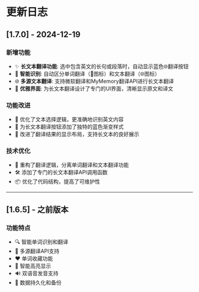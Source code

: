 # 更新日志

## [1.7.0] - 2024-12-19

### 新增功能
- ✨ **长文本翻译功能**: 选中包含英文的长句或段落时，自动显示蓝色🌐翻译按钮
- 🎯 **智能识别**: 自动区分单词翻译（📖图标）和文本翻译（🌐图标）
- 🌐 **多源文本翻译**: 支持微软翻译和MyMemory翻译API进行长文本翻译
- 💫 **优雅界面**: 为长文本翻译设计了专门的UI界面，清晰显示原文和译文

### 功能改进
- 📝 优化了文本选择逻辑，更准确地识别英文内容
- 🎨 为长文本翻译按钮添加了独特的蓝色渐变样式
- 📱 改进了翻译结果的显示布局，支持长文本的良好展示

### 技术优化
- 🔧 重构了翻译逻辑，分离单词翻译和文本翻译功能
- 🛠️ 添加了专门的长文本翻译API调用函数
- 📦 优化了代码结构，提高了可维护性

---

## [1.6.5] - 之前版本

### 功能特点
- 🔍 智能单词识别和翻译
- 📖 多源翻译API支持
- ❤️ 单词收藏功能
- 🎨 智能高亮显示
- 🔊 双语音发音支持
- 💾 数据持久化和备份 